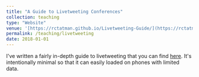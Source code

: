 ```yaml
---
title: "A Guide to Livetweeting Conferences"
collection: teaching
type: "Website"
venue: '[https://rctatman.github.io/Livetweeting-Guide/](https://rctatman.github.io/Livetweeting-Guide/)'
permalink: /teaching/livetweeting
date: 2018-01-01
---
```


I've written a fairly in-depth guide to livetweeting that you can find [here](https://rctatman.github.io/Livetweeting-Guide/). It's intentionally minimal so that it can easily loaded on phones with limited data.
